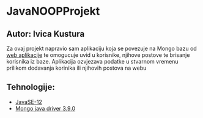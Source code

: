 # JavaNOOPProjekt

## Autor: Ivica Kustura

Za ovaj projekt napravio sam aplikaciju koja se povezuje na Mongo bazu od [web aplikacije](https://web-app-client.herokuapp.com/)
te omogucuje uvid u korisnike, njihove postove te brisanje korisnika iz baze. Aplikacija ozvjezava podatke u stvarnom vremenu prilikom 
dodavanja korinika ili njihovih postova na webu

## Tehnologije: 

* [JavaSE-12](https://www.oracle.com/technetwork/java/javase/downloads/jdk12-downloads-5295953.html)
* [Mongo java driver 3.9.0](https://repo1.maven.org/maven2/org/mongodb/mongodb-driver-legacy/3.9.0/)
